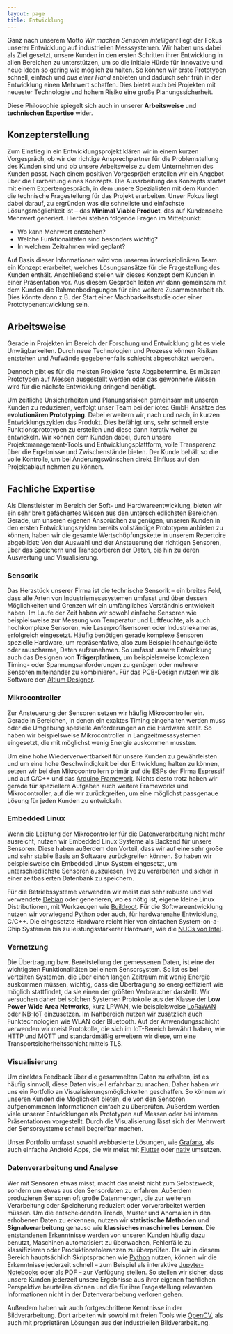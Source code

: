 ```yaml
---
layout: page
title: Entwicklung
---
```


Ganz nach unserem Motto *Wir machen Sensoren intelligent* liegt der Fokus unserer Entwicklung auf industriellen Messsystemen.
Wir haben uns dabei als Ziel gesetzt, unsere Kunden in den ersten Schritten ihrer Entwicklung in allen Bereichen zu unterstützen,
um so die initiale Hürde für innovative und neue Ideen so gering wie möglich zu halten.
So können wir erste Prototypen schnell, einfach und *aus einer Hand* anbieten und dadurch sehr früh in der Entwicklung einen Mehrwert schaffen.
Dies bietet auch bei Projekten mit neuester Technologie und hohem Risiko eine große Planungssicherheit.

Diese Philosophie spiegelt sich auch in unserer **Arbeitsweise** und **technischen Expertise** wider.

## Konzepterstellung

Zum Einstieg in ein Entwicklungsprojekt klären wir in einem kurzen Vorgespräch, ob wir der richtige Ansprechpartner für die Problemstellung des Kunden sind und ob unsere Arbeitsweise zu dem Unternehmen des Kunden passt.
Nach einem positiven Vorgespräch erstellen wir ein Angebot über die Erarbeitung eines Konzepts.
Die Ausarbeitung des Konzepts startet mit einem Expertengespräch, in dem unsere Spezialisten mit dem Kunden die technische Fragestellung für das Projekt erarbeiten.
Unser Fokus liegt dabei darauf, zu ergründen was die schnellste und einfachste Lösungsmöglichkeit ist – das **Minimal Viable Product**, das auf Kundenseite Mehrwert generiert.
Hierbei stehen folgende Fragen im Mittelpunkt:

- Wo kann Mehrwert entstehen?
- Welche Funktionalitäten sind besonders wichtig?
- In welchem Zeitrahmen wird geplant?

Auf Basis dieser Informationen wird von unserem interdisziplinären Team ein Konzept erarbeitet, welches Lösungsansätze für die Fragestellung des Kunden enthält.
Anschließend stellen wir dieses Konzept dem Kunden in einer Präsentation vor.
Aus diesem Gespräch leiten wir dann gemeinsam mit dem Kunden die Rahmenbedingungen für eine weitere Zusammenarbeit ab.
Dies könnte dann z.B. der Start einer Machbarkeitsstudie oder einer Prototypenentwicklung sein.

## Arbeitsweise

Gerade in Projekten im Bereich der Forschung und Entwicklung gibt es viele Unwägbarkeiten.
Durch neue Technologien und Prozesse können Risiken entstehen und Aufwände gegebenenfalls schlecht abgeschätzt werden.

Dennoch gibt es für die meisten Projekte feste Abgabetermine.
Es müssen Prototypen auf Messen ausgestellt werden oder das gewonnene Wissen wird für die nächste Entwicklung dringend benötigt.

Um zeitliche Unsicherheiten und Planungsrisiken gemeinsam mit unseren Kunden zu reduzieren, verfolgt unser Team bei der iotec GmbH Ansätze des **evolutionären Prototyping**.
Dabei erweitern wir, nach und nach, in kurzen Entwicklungszyklen das Produkt.
Dies befähigt uns, sehr schnell erste Funktionsprototypen zu erstellen und diese dann iterativ weiter zu entwickeln.
Wir können dem Kunden dabei, durch unsere Projektmanagement-Tools und Entwicklungsplattform, volle Transparenz über die Ergebnisse und Zwischenstände bieten.
Der Kunde behält so die volle Kontrolle, um bei Änderungswünschen direkt Einfluss auf den Projektablauf nehmen zu können.

## Fachliche Expertise

Als Dienstleister im Bereich der Soft- und Hardwareentwicklung, bieten wir ein sehr breit gefächertes Wissen aus den unterschiedlichsten Bereichen.
Gerade, um unseren eigenen Ansprüchen zu genügen,
unseren Kunden in den ersten Entwicklungszyklen bereits vollständige Prototypen anbieten zu können,
haben wir die gesamte Wertschöpfungskette in unserem Repertoire abgebildet: Von der Auswahl und der Ansteuerung der richtigen Sensoren, über das Speichern und Transportieren der Daten, bis hin zu deren Auswertung und Visualisierung.

### Sensorik

Das Herzstück unserer Firma ist die technische Sensorik – ein breites Feld, dass alle Arten von Industriemesssystemen umfasst und über dessen Möglichkeiten und Grenzen wir ein umfängliches Verständnis entwickelt haben.
Im Laufe der Zeit haben wir sowohl einfache Sensoren wie beispielsweise zur Messung von Temperatur und Luftfeuchte, als auch hochkomplexe Sensoren, wie Laserprofilsensoren oder Industriekameras, erfolgreich eingesetzt.
Häufig benötigen gerade komplexe Sensoren spezielle Hardware, um repräsentative, also zum Beispiel hochaufgelöste oder rauscharme, Daten aufzunehmen.
So umfasst unsere Entwicklung auch das Designen von **Trägerplatinen**, um beispielsweise komplexen Timing- oder Spannungsanforderungen zu genügen oder mehrere Sensoren miteinander zu kombinieren.
Für das PCB-Design nutzen wir als Software den [Altium Designer](https://www.altium.com/de/).

### Mikrocontroller

Zur Ansteuerung der Sensoren setzen wir häufig Mikrocontroller ein.
Gerade in Bereichen, in denen ein exaktes Timing eingehalten werden muss oder die Umgebung spezielle Anforderungen an die Hardware stellt.
So haben wir beispielsweise Mikrocontroller in Langzeitmesssystemen eingesetzt, die mit möglichst wenig Energie auskommen mussten.

Um eine hohe Wiederverwertbarkeit für unsere Kunden zu gewährleisten und um eine hohe Geschwindigkeit bei der Entwicklung halten zu können,
setzen wir bei den Mikrocontrollern primär auf die ESPs der Firma [Espressif](https://www.espressif.com/) und auf C/C++ und das [Arduino Framework](https://www.arduino.cc/).
Nichts desto trotz haben wir gerade für speziellere Aufgaben auch weitere Frameworks und Mikrocontroller, auf die wir zurückgreifen,
um eine möglichst passgenaue Lösung für jeden Kunden zu entwickeln.

### Embedded Linux

Wenn die Leistung der Mikrocontroller für die Datenverarbeitung nicht mehr ausreicht, nutzen wir Embedded Linux Systeme als Backend für unsere Sensoren.
Diese haben außerdem den Vorteil, dass wir auf eine sehr große und sehr stabile Basis an Software zurückgreifen können.
So haben wir beispielsweise ein Embedded Linux System eingesetzt, um unterschiedlichste Sensoren auszulesen, live zu verarbeiten und sicher in einer zeitbasierten Datenbank zu speichern.

Für die Betriebssysteme verwenden wir meist das sehr robuste und viel verwendete [Debian](https://www.debian.org/index.de.html)
oder generieren, wo es nötig ist, eigene kleine Linux Distributionen, mit Werkzeugen wie [Buildroot](https://buildroot.org/).
Für die Softwareentwicklung nutzen wir vorwiegend [Python](https://www.python.org/) oder auch, für hardwarenahe Entwicklung, C/C++.
Die eingesetzte Hardware reicht hier von einfachen System-on-a-Chip Systemen bis zu leistungsstärkerer Hardware, wie die [NUCs von Intel](https://www.intel.de/content/www/de/de/products/boards-kits/nuc.html).

### Vernetzung

Die Übertragung bzw. Bereitstellung der gemessenen Daten, ist eine der wichtigsten Funktionalitäten bei einem Sensorsystem.
So ist es bei verteilten Systemen, die über einen langen Zeitraum mit wenig Energie auskommen müssen, wichtig,
dass die Übertragung so energieeffizient wie möglich stattfindet, da sie einen der größten Verbraucher darstellt.
Wir versuchen daher bei solchen Systemen Protokolle aus der Klasse der **Low Power Wide Area Networks**, kurz LPWAN,
wie beispielsweise [LoRaWAN](https://lora-alliance.org/about-lorawan) oder [NB-IoT](https://en.wikipedia.org/wiki/Narrowband_IoT) einzusetzen.
Im Nahbereich nutzen wir zusätzlich auch Funktechnologien wie WLAN oder Bluetooth.
Auf der Anwendungsschicht verwenden wir meist Protokolle, die sich im IoT-Bereich bewährt haben,
wie HTTP und MQTT und standardmäßig erweitern wir diese, um eine Transportsicherheitsschicht mittels TLS.

### Visualisierung

Um direktes Feedback über die gesammelten Daten zu erhalten, ist es häufig sinnvoll, diese Daten visuell erfahrbar zu machen.
Daher haben wir uns ein Portfolio an Visualisierungsmöglichkeiten geschaffen.
So können wir unseren Kunden die Möglichkeit bieten, die von den Sensoren aufgenommenen Informationen einfach zu überprüfen.
Außerdem werden viele unserer Entwicklungen als Prototypen auf Messen oder bei internen Präsentationen vorgestellt.
Durch die Visualisierung lässt sich der Mehrwert der Sensorsysteme schnell begreifbar machen.

Unser Portfolio umfasst sowohl webbasierte Lösungen, wie [Grafana](https://grafana.com/),
als auch einfache Android Apps,
die wir meist mit [Flutter](https://flutter.dev/) oder [nativ](https://developer.android.com/) umsetzen.

### Datenverarbeitung und Analyse

Wer mit Sensoren etwas misst, macht das meist nicht zum Selbstzweck, sondern um etwas aus den Sensordaten zu erfahren.
Außerdem produzieren Sensoren oft große Datenmengen, die zur weiteren Verarbeitung oder Speicherung reduziert oder vorverarbeitet werden müssen.
Um die entscheidenden Trends, Muster und Anomalien in den erhobenen Daten zu erkennen, nutzen wir **statistische Methoden** und **Signalverarbeitung** genauso wie **klassisches maschinelles Lernen**.
Die entstandenen Erkenntnisse werden von unseren Kunden häufig dazu benutzt, Maschinen automatisiert zu überwachen, Fehlerfälle zu klassifizieren oder Produktionstoleranzen zu überprüfen.
Da wir in diesem Bereich hauptsächlich Skriptsprachen wie [Python](https://www.python.org/) nutzen,
können wir die Erkenntnisse jederzeit schnell – zum Beispiel als interaktive [Jupyter-Notebooks](https://jupyter.org/) oder als PDF – zur Verfügung stellen.
So stellen wir sicher, dass unsere Kunden jederzeit unsere Ergebnisse aus ihrer eigenen fachlichen Perspektive beurteilen können und die für ihre Fragestellung relevanten Informationen nicht in der Datenverarbeitung verloren gehen.

Außerdem haben wir auch fortgeschrittene Kenntnisse in der Bildverarbeitung.
Dort arbeiten wir sowohl mit freien Tools wie [OpenCV](https://opencv.org/), als auch mit proprietären Lösungen aus der industriellen Bildverarbeitung.

